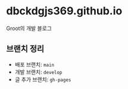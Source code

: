 # dbckdgjs369.github.io
Groot의 개발 블로그

## 브랜치 정리
- 배포 브랜치: `main`
- 개발 브랜치: `develop`
- 글 추가 브랜치: `gh-pages`
